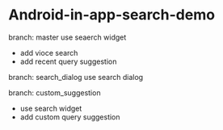 # Android-in-app-search-demo

branch: master
use seaerch widget
  - add vioce search
  - add recent query suggestion
  
branch: search_dialog
use search dialog

branch: custom_suggestion
  - use search widget
  - add custom query suggestion
